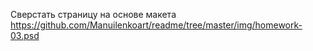 Сверстать страницу на основе макета
https://github.com/Manuilenkoart/readme/tree/master/img/homework-03.psd

